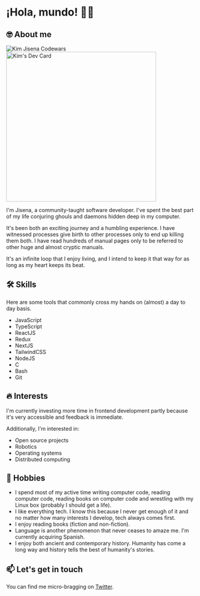 # ¡Hola, mundo! 👋🏿

## 🤓 About me
![Kim Jisena Codewars](https://www.codewars.com/users/kimjisena/badges/large)
<a href="https://app.daily.dev/kimjisena"><img src="https://api.daily.dev/devcards/6e513d042dde4bf0becf2b2a80ee8b35.png?r=o72" width="400" alt="Kim's Dev Card"/></a>

I'm Jisena, a community-taught software developer. I've spent the best part of my life conjuring ghouls and daemons hidden deep in my computer.

It's been both an exciting journey and a humbling experience. 
I have witnessed processes give birth to other processes only to end up killing them both. 
I have read hundreds of manual pages only to be referred to other huge and almost cryptic manuals.

It's an infinite loop that I enjoy living, and I intend to keep it that way for as long as my heart keeps its beat.

## 🛠️ Skills
Here are some tools that commonly cross my hands on (almost) a day to day basis.
- JavaScript
- TypeScript
- ReactJS
- Redux
- NextJS
- TailwindCSS
- NodeJS
- C
- Bash
- Git
## 🔥 Interests
I'm currently investing more time in frontend development partly because it's very accessible and feedback is immediate.

Additionally, I'm interested in:
- Open source projects
- Robotics
- Operating systems
- Distributed computing

## 💜 Hobbies
- I spend most of my active time writing computer code, reading computer code, reading books on computer code and wrestling with my Linux box (probably I should get a life).
- I like everything tech. I know this because I never get enough of it and no matter how many interests I develop, tech always comes first.
- I enjoy reading books (fiction and non-fiction).
- Language is another phenomenon that never ceases to amaze me. I'm currently acquiring Spanish.
- I enjoy both ancient and contemporary history. Humanity has come a long way and history tells the best of humanity's stories.

## 📫 Let's get in touch
You can find me micro-bragging on [Twitter](https://twitter.com/kimjisena).
